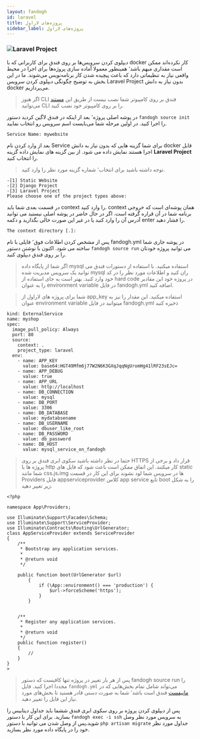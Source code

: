 ```yaml
---
layout: fandogh
id: laravel
title: پروژه‌های لاراول
sidebar_label: پروژه‌های لاراول 
---
```


### ![Laravel Project](/img/docs/Django-project-banner.png "Laravel Project")

دیپلوی کردن سرویس‌ها بر روی فندق برای کاربرانی که با docker کار نکرده‌اند ممکن است مقداری مبهم باشد٬ همینطور معمولا آماده سازی پروژه‌ها برای اجرا در محیط واقعی نیاز به تنظیماتی دارد که باعث پیچیده شدن کار برنامه‌نویس می‌شوند.
ما در این بخش به توضیح چگونگی دیپلوی کردن سرویس Laravel Project بدون نیاز به دانش docker می‌پردازیم.

> اگر هنوز CLI  فندق بر روی کامپیوتر شما نصب نیست از طریق این [مستند](https://docs.fandogh.cloud/docs/getting-started.html) می‌توانید CLI را بر روی کامپیوتر خود نصب کنید.

در پوشه اصلی پروژه٬ بعد از اینکه در فندق لاگین کردید دستور `fandogh source init‍‍` را اجرا کنید. در اولین مرحله شما می‌بایست اسم سرویس رو انتخاب نمایید.

```
Service Name: mywebsite
```

 بعد از وارد کردن نام Service  برای شما گزینه هایی که بدون نیاز به دانش docker قابل اجرا هستند نمایش داده می شود. از بین گزینه های نمایش داده گزینه **Laravel Project** را انتخاب کنید.

>  توجه داشته باشید  برای انتخاب٬ شماره گزینه مورد نظر را وارد کنید.

```
-[1] Static Website
-[2] Django Project
-[3] Laravel Project
Please choose one of the project types above:

``` 

در قسمت بعدی شما باید context را وارد کنید. context همان پوشه‌ای است که خروجی برنامه شما در آن قراره گرفته است. اگر در حال حاضر در پوشه اصلی نیستید می توانید آدرس آن را وارد کنید یا در غیر این صورت خالی بگذارید و دکمه enter را فشار دهید. 

```
The context directory [.]:
```

پس از مشخص کردن اطلاعات فوق٬ فایلی با نام fandogh.yml در پوشه جاری شما ساخته می شود. 
اکنون با نوشتن دستور ` fandogh source run ` می توانید پروژه خودتان را بر روی فندق دیپلوی کنید.


 


> اگر شما از پایگاه داده mysql استفاده میکنید. با استفاده از دستورات فندق می توانید یک سرویس مدیریت شده mysql ران کنید
و اطلاعات مورد نظر را در کد خود وارد کنید. بهتر است به جای استفاده از hard code در پروژه خود این مقادیر را به عنوان environment variable در فایل fandogh.yml اضافه کنید.  

>شما برای پروژه های لاراول از app_key استفاده میکنید. این مقدار را نیز به عنوان environment variable میتوانید در فایل fandogh.yml ذخیره کنید

```
kind: ExternalService
name: myshop
spec:
  image_pull_policy: Always
  port: 80  
  source:
    context: .
    project_type: laravel
  env:
    - name: APP_KEY
      value: base64:HGT49Mfm6j77W2N6K3GXqJqqNgUromHg41lRF23sEJc=
    - name: APP_DEBUG
      value: true
    - name: APP_URL
      value: http://localhost
    - name: DB_CONNECTION
      value: mysql
    - name: DB_PORT
      value: 3306
    - name: DB_DATABASE
      value: mydatabsename
    - name: DB_USERNAME
      value: dbuser_like_root
    - name: DB_PASSWORD
      value: db_password
    - name: DB_HOST
      value: mysql_service_on_fandogh
```



> حتما در نظر داشته باشید سکوی ابری فندق بر روی HTTPS قرار داد و برخی از پروژه ها با http کار میکنند. این اتفاق ممکن است باعث شود که فایل های static شما مانند css،js،img ها در سرویس شما لود نشوند برای این کار در قسمت Providers فایل appserviceprovider کلاس app service
تابع boot را به شکل زیر تغییر دهید. 

```
<?php

namespace App\Providers;

use Illuminate\Support\Facades\Schema;
use Illuminate\Support\ServiceProvider;
use Illuminate\Contracts\Routing\UrlGenerator;
class AppServiceProvider extends ServiceProvider
{
    /**
     * Bootstrap any application services.
     *
     * @return void
     */

    public function boot(UrlGenerator $url)
        {
            if (\App::environment() === 'production') {
                $url->forceScheme('https');
            }
        }


    /**
     * Register any application services.
     *
     * @return void
     */
    public function register()
    {
        //
    }
}
>

```


> پس از هر بار تغییر در پروژه تنها کافیست که دستور fandogh source run را مجددا اجرا کنید. 
> فایل `fandogh.yml` می‌تواند شامل تمام بخش‌هایی که در [مانیفست](https://docs.fandogh.cloud/docs/service-manifest.html) فندق است باشد٬ شما به صورت دستی قادر هستید تا بخش‌های مورد نیاز این فایل را تغییر دهید.

    
پس از دیپلوی کردن پروژه بر روی سکوی ابری فندق ششما باید جداول دیتابیس  را بسازید. برای این کار با دستور
```fandogh exec -i ssh```
  به سرویس مورد نظر وصل شوید،پس از وصل شدن می توانید با دستور 
```php artisan migrate``` 
  جداول مورد نظر خود را در پایگاه داده مورد نظر بسازید.

